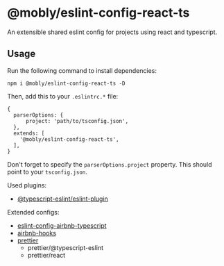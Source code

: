 # @mobly/eslint-config-react-ts

An extensible shared eslint config for projects using react and typescript.

## Usage

Run the following command to install dependencies:

```
npm i @mobly/eslint-config-react-ts -D
```

Then, add this to your `.eslintrc.*` file:

```
{
  parserOptions: {
	  project: 'path/to/tsconfig.json',
  },
  extends: [
    '@mobly/eslint-config-react-ts',
  ],
}
```

Don't forget to specify the `parserOptions.project` property. This should point to your `tsconfig.json`.

Used plugins:
* [@typescript-eslint/eslint-plugin](https://github.com/typescript-eslint/typescript-eslint/tree/master/packages/eslint-plugin)

Extended configs:
* [eslint-config-airbnb-typescript](https://github.com/iamturns/eslint-config-airbnb-typescript)
* [airbnb-hooks](https://github.com/airbnb/javascript/tree/master/packages/eslint-config-airbnb#eslint-config-airbnbhooks)
* [prettier](https://github.com/prettier/eslint-config-prettier)
	* prettier/@typescript-eslint
	* prettier/react